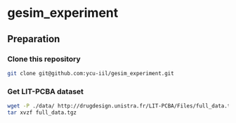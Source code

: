 # gesim_experiment

## Preparation

### Clone this repository

```bash
git clone git@github.com:ycu-iil/gesim_experiment.git
```

### Get LIT-PCBA dataset

```bash
wget -P ./data/ http://drugdesign.unistra.fr/LIT-PCBA/Files/full_data.tgz
tar xvzf full_data.tgz
```

